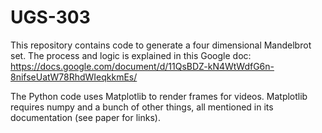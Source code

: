 UGS-303
=======
This repository contains code to generate a four dimensional Mandelbrot set.  The process and logic is explained in this Google 
doc: https://docs.google.com/document/d/11QsBDZ-kN4WtWdfG6n-8nifseUatW78RhdWIeqkkmEs/

The Python code uses Matplotlib to render frames for videos.  Matplotlib requires numpy and a bunch of other things, all 
mentioned in its documentation (see paper for links).
